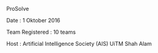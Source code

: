 ProSolve

Date : 1 Oktober 2016

Team Registered : 10 teams

Host : Artificial Intelligence Society (AIS) UiTM Shah Alam
